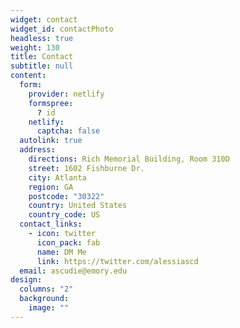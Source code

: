 ```yaml
---
widget: contact
widget_id: contactPhoto
headless: true
weight: 130
title: Contact
subtitle: null
content:
  form:
    provider: netlify
    formspree:
      ? id
    netlify:
      captcha: false
  autolink: true
  address:
    directions: Rich Memorial Building, Room 310D
    street: 1602 Fishburne Dr.
    city: Atlanta
    region: GA
    postcode: "30322"
    country: United States
    country_code: US
  contact_links:
    - icon: twitter
      icon_pack: fab
      name: DM Me
      link: https://twitter.com/alessiascd
  email: ascudie@emory.edu
design:
  columns: "2"
  background:
    image: ""
---
```

